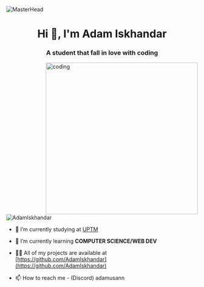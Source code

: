 ![MasterHead](https://user-images.githubusercontent.com/10498744/210012254-234538ff-d198-48aa-8964-37e6fd45d227.gif)
<h1 align="center">Hi 👋, I'm Adam Iskhandar</h1>
<h3 align="center">A student that fall in love with coding</h3>
<img align="right" alt="coding" width="400" src="https://www.lambdatest.com/resources/images/news24.gif">

<p align="left"> <img src="![](https://komarev.com/ghpvc/?username=AdamIskhandar&style=flat)" alt="AdamIskhandar" /> </p>

- 🔭 I’m currently studying at [UPTM](https://www.uptm.edu.my/)

- 🌱 I’m currently learning **COMPUTER SCIENCE/WEB DEV**

- 👨‍💻 All of my projects are available at [https://github.com/AdamIskhandar](https://github.com/AdamIskhandar)

- 📫 How to reach me - (Discord) adamusann
